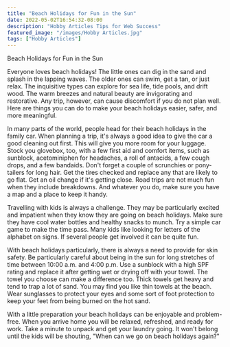```yaml
---
title: "Beach Holidays for Fun in the Sun"
date: 2022-05-02T16:54:32-08:00
description: "Hobby Articles Tips for Web Success"
featured_image: "/images/Hobby Articles.jpg"
tags: ["Hobby Articles"]
---
```


Beach Holidays for Fun in the Sun

Everyone loves beach holidays!  The little ones can dig in the sand and splash in the lapping waves.  The older ones can swim, get a tan, or just relax.  The inquisitive types can explore for sea life, tide pools, and drift wood.  The warm breezes and natural beauty are invigorating and restorative.  Any trip, however, can cause discomfort if you do not plan well.  Here are things you can do to make your beach holidays easier, safer, and more meaningful.

In many parts of the world, people head for their beach holidays in the family car. When planning a trip, it's always a good idea to give the car a good cleaning out first. This will give you more room for your luggage.  Stock you glovebox, too, with a few first aid and comfort items, such as sunblock, acetominiphen for headaches, a roll of antacids, a few cough drops, and a few bandaids.  Don't forget a couple of scrunchies or pony-tailers for long hair. Get the tires checked and replace any that are likely to go flat.  Get an oil change if it's getting close.  Road trips are not much fun when they include breakdowns.  And whatever you do, make sure you have a map and a place to keep it handy.

Travelling with kids is always a challenge.  They may be particularly excited and impatient when they know they are going on beach holidays.  Make sure they have cool water bottles and healthy snacks to munch.  Try a simple car game to make the time pass.  Many kids like looking for letters of the alphabet on signs.  If several people get involved it can be quite fun.

With beach holidays particularly, there is always a need to provide for skin safety.  Be particularly careful about being in the sun for long stretches of time between 10:00 a.m. and 4:00 p.m.  Use a sunblock with a high SPF rating and replace it after getting wet or drying off with your towel.  The towel you choose can make a difference too.  Thick towels get heavy and tend to trap a lot of sand.  You may find you like thin towels at the beach.  Wear sunglasses to protect your eyes and some sort of foot protection to keep your feet from being burned on the hot sand.

With a little preparation your beach holidays can be enjoyable and problem-free.  When you arrive home you will be relaxed, refreshed, and ready for work. Take a minute to unpack and get your laundry going.  It won't belong until the kids will be shouting, "When can we go on beach holidays again?" 
